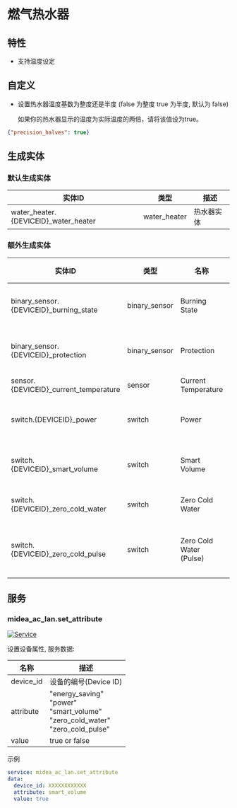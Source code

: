 # 燃气热水器

## 特性

- 支持温度设定

## 自定义

- 设置热水器温度基数为整度还是半度 (false 为整度 true 为半度, 默认为 false)

  如果你的热水器显示的温度为实际温度的两倍，请将该值设为true。

```json
{"precision_halves": true}
```

## 生成实体

### 默认生成实体

| 实体ID                                 | 类型           | 描述    |
|--------------------------------------|--------------|-------|
| water_heater.{DEVICEID}_water_heater | water_heater | 热水器实体 |

### 额外生成实体

| 实体ID                                   | 类型            | 名称                      | 描述      |
|----------------------------------------|---------------|-------------------------|---------|
| binary_sensor.{DEVICEID}_burning_state | binary_sensor | Burning State           | 燃烧状态    |
| binary_sensor.{DEVICEID}_protection    | binary_sensor | Protection              | 安全防护    |
| sensor.{DEVICEID}_current_temperature  | sensor        | Current Temperature     | 温度      |
| switch.{DEVICEID}_power                | switch        | Power                   | 电源开关    |
| switch.{DEVICEID}_smart_volume         | switch        | Smart Volume            | 智能变容    |
| switch.{DEVICEID}_zero_cold_water      | switch        | Zero Cold Water         | 零冷水     |
| switch.{DEVICEID}_zero_cold_pulse      | switch        | Zero Cold Water (Pulse) | 零冷水(点动) |

## 服务

### midea_ac_lan.set_attribute

[![Service](https://my.home-assistant.io/badges/developer_call_service.svg)](https://my.home-assistant.io/redirect/developer_call_service/?service=midea_ac_lan.set_attribute)

设置设备属性, 服务数据:

| 名称        | 描述                                                                                          |
|-----------|---------------------------------------------------------------------------------------------|
| device_id | 设备的编号(Device ID)                                                                            |
| attribute | "energy_saving"<br/>"power"<br />"smart_volume"<br/>"zero_cold_water"<br/>"zero_cold_pulse" |
| value     | true or false                                                                               |

示例

```yaml
service: midea_ac_lan.set_attribute
data:
  device_id: XXXXXXXXXXXX
  attribute: smart_volume
  value: true
```
